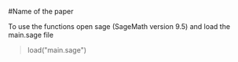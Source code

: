 #Name of the paper

To use the functions open sage (SageMath version 9.5) and load the main.sage file

> load("main.sage")


